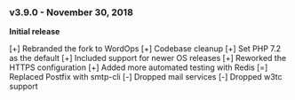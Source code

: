 ### v3.9.0 - November 30, 2018

**Initial release**

[+] Rebranded the fork to WordOps
[+] Codebase cleanup
[+] Set PHP 7.2 as the default
[+] Included support for newer OS releases
[+] Reworked the HTTPS configuration
[+] Added more automated testing with Redis
[=] Replaced Postfix with smtp-cli
[-] Dropped mail services
[-] Dropped w3tc support